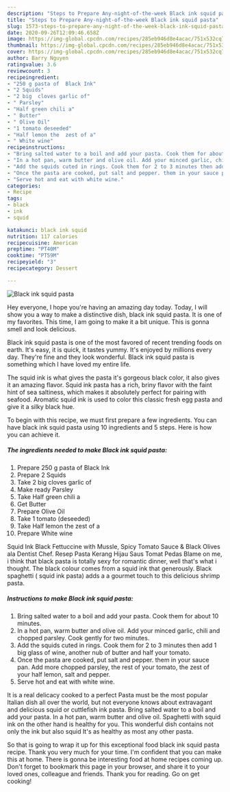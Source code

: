 ```yaml
---
description: "Steps to Prepare Any-night-of-the-week Black ink squid pasta"
title: "Steps to Prepare Any-night-of-the-week Black ink squid pasta"
slug: 1573-steps-to-prepare-any-night-of-the-week-black-ink-squid-pasta
date: 2020-09-26T12:09:46.658Z
image: https://img-global.cpcdn.com/recipes/285eb946d8e4acac/751x532cq70/black-ink-squid-pasta-recipe-main-photo.jpg
thumbnail: https://img-global.cpcdn.com/recipes/285eb946d8e4acac/751x532cq70/black-ink-squid-pasta-recipe-main-photo.jpg
cover: https://img-global.cpcdn.com/recipes/285eb946d8e4acac/751x532cq70/black-ink-squid-pasta-recipe-main-photo.jpg
author: Barry Nguyen
ratingvalue: 3.6
reviewcount: 3
recipeingredient:
- "250 g pasta of  Black Ink"
- "2 Squids"
- "2 big  cloves garlic of"
- " Parsley"
- "Half green chili a"
- " Butter"
- " Olive Oil"
- "1 tomato deseeded"
- "Half lemon the  zest of a"
- " White wine"
recipeinstructions:
- "Bring salted water to a boil and add your pasta. Cook them for about 10 minutes."
- "In a hot pan, warm butter and olive oil. Add your minced garlic, chili and chopped parsley. Cook gently for two minutes."
- "Add the squids cuted in rings. Cook them for 2 to 3 minutes then add 1 big glass of wine, another nub of butter and half your tomato."
- "Once the pasta are cooked, put salt and pepper. them in your sauce pan. Add more chopped parsley, the rest of your tomato, the zest of your half lemon, salt and pepper."
- "Serve hot and eat with white wine."
categories:
- Recipe
tags:
- black
- ink
- squid

katakunci: black ink squid 
nutrition: 117 calories
recipecuisine: American
preptime: "PT40M"
cooktime: "PT59M"
recipeyield: "3"
recipecategory: Dessert

---
```



![Black ink squid pasta](https://img-global.cpcdn.com/recipes/285eb946d8e4acac/751x532cq70/black-ink-squid-pasta-recipe-main-photo.jpg)

Hey everyone, I hope you're having an amazing day today. Today, I will show you a way to make a distinctive dish, black ink squid pasta. It is one of my favorites. This time, I am going to make it a bit unique. This is gonna smell and look delicious.

Black ink squid pasta is one of the most favored of recent trending foods on earth. It's easy, it is quick, it tastes yummy. It's enjoyed by millions every day. They're fine and they look wonderful. Black ink squid pasta is something which I have loved my entire life.

The squid ink is what gives the pasta it&#39;s gorgeous black color, it also gives it an amazing flavor. Squid ink pasta has a rich, briny flavor with the faint hint of sea saltiness, which makes it absolutely perfect for pairing with seafood. Aromatic squid ink is used to color this classic fresh egg pasta and give it a silky black hue.


To begin with this recipe, we must first prepare a few ingredients. You can have black ink squid pasta using 10 ingredients and 5 steps. Here is how you can achieve it.

<!--inarticleads1-->

##### The ingredients needed to make Black ink squid pasta:

1. Prepare 250 g pasta of  Black Ink
1. Prepare 2 Squids
1. Take 2 big  cloves garlic of
1. Make ready  Parsley
1. Take Half green chili a
1. Get  Butter
1. Prepare  Olive Oil
1. Take 1 tomato (deseeded)
1. Take Half lemon the  zest of a
1. Prepare  White wine


Squid Ink Black Fettuccine with Mussle, Spicy Tomato Sauce &amp; Black Olives ala Dentist Chef. Resep Pasta Kerang Hijau Saus Tomat Pedas Blame on me, i think that black pasta is totally sexy for romantic dinner, well that&#39;s what i thought. The black colour comes from a squid ink that generously. Black spaghetti ( squid ink pasta) adds a a gourmet touch to this delicious shrimp pasta. 

<!--inarticleads2-->

##### Instructions to make Black ink squid pasta:

1. Bring salted water to a boil and add your pasta. Cook them for about 10 minutes.
1. In a hot pan, warm butter and olive oil. Add your minced garlic, chili and chopped parsley. Cook gently for two minutes.
1. Add the squids cuted in rings. Cook them for 2 to 3 minutes then add 1 big glass of wine, another nub of butter and half your tomato.
1. Once the pasta are cooked, put salt and pepper. them in your sauce pan. Add more chopped parsley, the rest of your tomato, the zest of your half lemon, salt and pepper.
1. Serve hot and eat with white wine.


It is a real delicacy cooked to a perfect Pasta must be the most popular Italian dish all over the world, but not everyone knows about extravagant and delicious squid or cuttlefish ink pasta. Bring salted water to a boil and add your pasta. In a hot pan, warm butter and olive oil. Spaghetti with squid ink on the other hand is healthy for you. This wonderful dish contains not only the ink but also squid It&#39;s as healthy as most any other pasta. 

So that is going to wrap it up for this exceptional food black ink squid pasta recipe. Thank you very much for your time. I'm confident that you can make this at home. There is gonna be interesting food at home recipes coming up. Don't forget to bookmark this page in your browser, and share it to your loved ones, colleague and friends. Thank you for reading. Go on get cooking!
